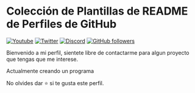# Colección de Plantillas de README de Perfiles de GitHub

[![Youtube](https://img.shields.io/badge/YouTube-YourChannelName-red?logo=youtube)](https://www.youtube.com/YourChannelLink)
[![Twitter](https://img.shields.io/badge/Twitter-@YourTwitterHandle-blue?logo=twitter)](https://twitter.com/YourTwitterHandle)
[![Discord](https://img.shields.io/badge/Discord-YourDiscordServerName-7289DA?logo=discord)](https://discord.gg/YourDiscordInviteLink)
[![GitHub followers](https://img.shields.io/github/followers/Ziver05?label=Seguidores&style=social)](https://github.com/Ziver05)

Bienvenido a mi perfil, sientete libre de contactarme para algun proyecto que tengas que me interese.

Actualmente creando un programa 

No olvides dar :star: si te gusta este perfil.
